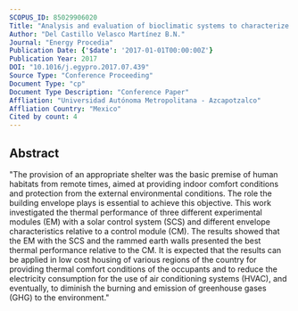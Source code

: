 ```yaml
---
SCOPUS_ID: 85029906020
Title: "Analysis and evaluation of bioclimatic systems to characterize their performance in experimental modules"
Author: "Del Castillo Velasco Martínez B.N."
Journal: "Energy Procedia"
Publication Date: {'$date': '2017-01-01T00:00:00Z'}
Publication Year: 2017
DOI: "10.1016/j.egypro.2017.07.439"
Source Type: "Conference Proceeding"
Document Type: "cp"
Document Type Description: "Conference Paper"
Affliation: "Universidad Autónoma Metropolitana - Azcapotzalco"
Affliation Country: "Mexico"
Cited by count: 4
---
```


## Abstract
"The provision of an appropriate shelter was the basic premise of human habitats from remote times, aimed at providing indoor comfort conditions and protection from the external environmental conditions. The role the building envelope plays is essential to achieve this objective. This work investigated the thermal performance of three different experimental modules (EM) with a solar control system (SCS) and different envelope characteristics relative to a control module (CM). The results showed that the EM with the SCS and the rammed earth walls presented the best thermal performance relative to the CM. It is expected that the results can be applied in low cost housing of various regions of the country for providing thermal comfort conditions of the occupants and to reduce the electricity consumption for the use of air conditioning systems (HVAC), and eventually, to diminish the burning and emission of greenhouse gases (GHG) to the environment."
